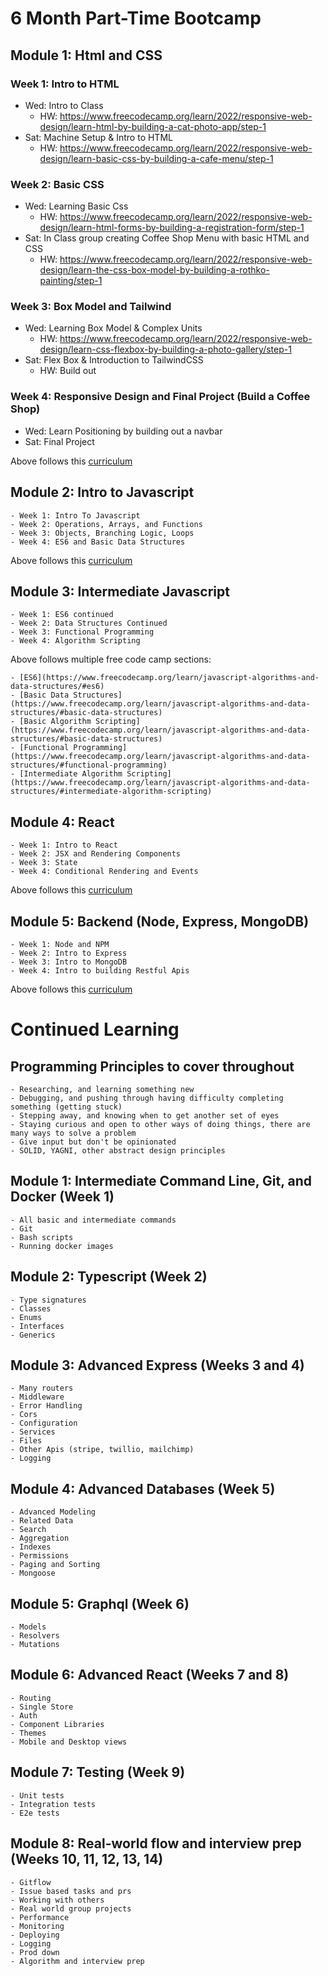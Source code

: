 # 6 Month Part-Time Bootcamp

## Module 1: Html and CSS

### Week 1: Intro to HTML

-   Wed: Intro to Class
    -   HW: https://www.freecodecamp.org/learn/2022/responsive-web-design/learn-html-by-building-a-cat-photo-app/step-1
-   Sat: Machine Setup & Intro to HTML
    -   HW: https://www.freecodecamp.org/learn/2022/responsive-web-design/learn-basic-css-by-building-a-cafe-menu/step-1

### Week 2: Basic CSS

-   Wed: Learning Basic Css
    -   HW: https://www.freecodecamp.org/learn/2022/responsive-web-design/learn-html-forms-by-building-a-registration-form/step-1
-   Sat: In Class group creating Coffee Shop Menu with basic HTML and CSS
    -   HW: https://www.freecodecamp.org/learn/2022/responsive-web-design/learn-the-css-box-model-by-building-a-rothko-painting/step-1

### Week 3: Box Model and Tailwind

-   Wed: Learning Box Model & Complex Units
    -   HW: https://www.freecodecamp.org/learn/2022/responsive-web-design/learn-css-flexbox-by-building-a-photo-gallery/step-1
-   Sat: Flex Box & Introduction to TailwindCSS
    -   HW: Build out

### Week 4: Responsive Design and Final Project (Build a Coffee Shop)

-   Wed: Learn Positioning by building out a navbar
-   Sat: Final Project

Above follows this [curriculum](https://www.freecodecamp.org/learn/2022/responsive-web-design)

## Module 2: Intro to Javascript

    - Week 1: Intro To Javascript
    - Week 2: Operations, Arrays, and Functions
    - Week 3: Objects, Branching Logic, Loops
    - Week 4: ES6 and Basic Data Structures

Above follows this [curriculum](https://www.freecodecamp.org/learn/javascript-algorithms-and-data-structures/)

## Module 3: Intermediate Javascript

    - Week 1: ES6 continued
    - Week 2: Data Structures Continued
    - Week 3: Functional Programming
    - Week 4: Algorithm Scripting

Above follows multiple free code camp sections:

    - [ES6](https://www.freecodecamp.org/learn/javascript-algorithms-and-data-structures/#es6)
    - [Basic Data Structures](https://www.freecodecamp.org/learn/javascript-algorithms-and-data-structures/#basic-data-structures)
    - [Basic Algorithm Scripting](https://www.freecodecamp.org/learn/javascript-algorithms-and-data-structures/#basic-data-structures)
    - [Functional Programming](https://www.freecodecamp.org/learn/javascript-algorithms-and-data-structures/#functional-programming)
    - [Intermediate Algorithm Scripting](https://www.freecodecamp.org/learn/javascript-algorithms-and-data-structures/#intermediate-algorithm-scripting)

## Module 4: React

    - Week 1: Intro to React
    - Week 2: JSX and Rendering Components
    - Week 3: State
    - Week 4: Conditional Rendering and Events

Above follows this [curriculum](https://reactjs.org/tutorial/tutorial.html)

## Module 5: Backend (Node, Express, MongoDB)

    - Week 1: Node and NPM
    - Week 2: Intro to Express
    - Week 3: Intro to MongoDB
    - Week 4: Intro to building Restful Apis

Above follows this [curriculum](https://www.freecodecamp.org/learn/back-end-development-and-apis/)

# Continued Learning

## Programming Principles to cover throughout

    - Researching, and learning something new
    - Debugging, and pushing through having difficulty completing something (getting stuck)
    - Stepping away, and knowing when to get another set of eyes
    - Staying curious and open to other ways of doing things, there are many ways to solve a problem
    - Give input but don't be opinionated
    - SOLID, YAGNI, other abstract design principles

## Module 1: Intermediate Command Line, Git, and Docker (Week 1)

    - All basic and intermediate commands
    - Git
    - Bash scripts
    - Running docker images

## Module 2: Typescript (Week 2)

    - Type signatures
    - Classes
    - Enums
    - Interfaces
    - Generics

## Module 3: Advanced Express (Weeks 3 and 4)

    - Many routers
    - Middleware
    - Error Handling
    - Cors
    - Configuration
    - Services
    - Files
    - Other Apis (stripe, twillio, mailchimp)
    - Logging

## Module 4: Advanced Databases (Week 5)

    - Advanced Modeling
    - Related Data
    - Search
    - Aggregation
    - Indexes
    - Permissions
    - Paging and Sorting
    - Mongoose

## Module 5: Graphql (Week 6)

    - Models
    - Resolvers
    - Mutations

## Module 6: Advanced React (Weeks 7 and 8)

    - Routing
    - Single Store
    - Auth
    - Component Libraries
    - Themes
    - Mobile and Desktop views

## Module 7: Testing (Week 9)

    - Unit tests
    - Integration tests
    - E2e tests

## Module 8: Real-world flow and interview prep (Weeks 10, 11, 12, 13, 14)

    - Gitflow
    - Issue based tasks and prs
    - Working with others
    - Real world group projects
    - Performance
    - Monitoring
    - Deploying
    - Logging
    - Prod down
    - Algorithm and interview prep
